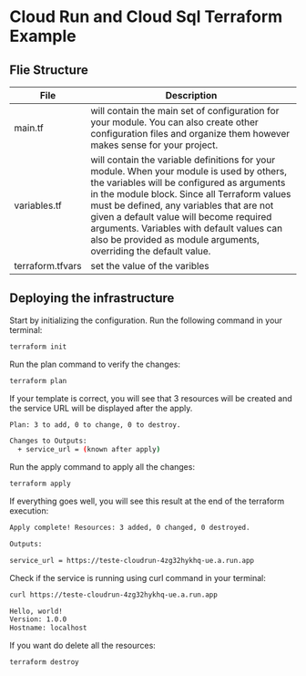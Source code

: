 # Cloud Run and Cloud Sql Terraform Example

## Flie Structure

| File | Description |
| ------ | ------ |
| main.tf | will contain the main set of configuration for your module. You can also create other configuration files and organize them however makes sense for your project. |
| variables.tf | will contain the variable definitions for your module. When your module is used by others, the variables will be configured as arguments in the module block. Since all Terraform values must be defined, any variables that are not given a default value will become required arguments. Variables with default values can also be provided as module arguments, overriding the default value. |
| terraform.tfvars | set the value of the varibles |

## Deploying the infrastructure

Start by initializing the configuration. Run the following command in your terminal:

```sh
terraform init
```

Run the plan command to verify the changes:

```sh
terraform plan
```

If your template is correct, you will see that 3 resources will be created and the service URL will be displayed after the apply.

```sh
Plan: 3 to add, 0 to change, 0 to destroy.

Changes to Outputs:
  + service_url = (known after apply)
```

Run the apply command to apply all the changes:

```sh
terraform apply
```

If everything goes well, you will see this result at the end of the terraform execution:
```sh
Apply complete! Resources: 3 added, 0 changed, 0 destroyed.

Outputs:

service_url = https://teste-cloudrun-4zg32hykhq-ue.a.run.app
```

Check if the service is running using curl command in your terminal:
```sh
curl https://teste-cloudrun-4zg32hykhq-ue.a.run.app

Hello, world!
Version: 1.0.0
Hostname: localhost
```

If you want do delete all the resources:
```sh
terraform destroy
```